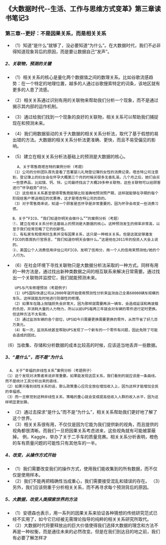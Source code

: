 ## 《大数据时代--生活、工作与思维方式变革》第三章读书笔记3
### 第三章--更好：不是因果关系，而是相关关系
- （1）知道“是什么”就够了，没必要知道“为什么”。在大数据时代，我们不必非得知道现象背后的原因，而是要让数据自己“发声”。
##### 2、关联物，预测的关键
- （1）相关关系的核心是量化两个数据值之间的数理关系。比如谷歌流感趋势：在一个特定的地理位置，越多的人通过谷歌搜索特定的词条，该地区就有更多的人患了流感。
- （2）相关关系通过识别有用的关联物来帮助我们分析一个现象，而不是通过揭示其内部的运作机制。
- （3）通过给我们找到一个现象的良好的关联物，相关关系可以帮助我们捕捉现在和预测未来。
- （4）我们用数据驱动的关于大数据的相关关系分析法，取代了基于假想的易出错的方法。大数据的相关关系分析法更准确、更快，而且不易受偏见的影响。
- （5）建立在相关关系分析法基础上的预测是大数据的核心。

        A、关于零售商塔吉特的案例分析（考题）
      （1）公司的分析团队首先查看了签署婴儿礼物登记簿的女性的消费记录。塔吉特公司注意到，登记簿上的妇女会在怀孕大概第三个月的时候买很多无香乳液。几个月之后，她们会买一些营养品，比如镁、钙、锌。公司最终找出了大概20多种关联物，这些关联物可以给顾客进行“怀孕趋势”评分。 
      （2）这些相关关系甚至使得零售商能够比较准确地预测预产期，这样就能够在孕期的每个阶段给客户寄送相应的优惠券，这才是塔吉特公司的目的。 
      （3）对于零售商来说，知道一个顾客是否怀孕是非常重要的，因为怀孕会改变一些消费习惯。

      B、关于“FICO，“我们知道你明天会做什么””的案例分析（考题）
      ①、建立在相关关系分析法基础上的预测是大数据的核心。这种预测发生的频率非常高，以至于我们经常忽略了它的创新性。
      ②、有私家车和使用抗生素并没有因果关系，这只是一种相关关系。但是这就足够激发FICO的首席执行官扬言，“我们知道你明天会做什么。”这是他在2011年的投资人大会上说的。
      ③、美国公个人消费信用评估公司FICO，发明了信用分，用一个人的信用来预测他/她的个人行为。
- （6）在社会环境下寻找关联物只是大数据分析法采取的一种方式。同样有用的一种方法是，通过找出新种类数据之间的相互联系来解决日常需要。通过找出一个关联物并监控它，我们就能预测未来。

       UPS与汽车修理预测（考题例子）
      （1）UPS国际快递公司从2000年就开始使用预测性分析来监测自己全美60000辆车规模的车队，这样就能及时地进行防御性的修理。
      （2）如果车在路上抛锚损失会非常大，因为那样就需要再派一辆车，会造成延误和再装载的负担，并消耗大量的人力物力，所以以前UPS每两三年就会对车辆的零件进行定时更换。但这种方法不太有效。
      （3）通过监测车辆的各个部位，UPS如今只需要更换需要更换的零件，从而节省了好几百万美元。
      （4）有一次，监测系统甚至帮助UPS发现了一个新车的一个零件有问题，因此免除了可能会造成的困扰。
（6）当收集、存储和分析数据的成本比较高的时候，应该适当地丢弃一些数据。
##### 3、“是什么”，而不是“为什么

      A、关于“幸福的非线性关系”案例分析（考题例子）
    （1）这个发现对决策者来说非常重要。如果能发现这层关系，我们看到的就应该是一条曲线，而不是统计工具分析出来的直线.
    （2）如果只看到线性关系的话，那么政策重心应完全放在增加收入上，因为这样才能增加全民的幸福感。 
    （3）而一旦察觉到这种非线性关系，策略的重心就会变成提高低收入人群的收入水平，因为这样明显更划算。

- （2）通过去探求“是什么”而不是“为什么”，相关关系帮助我们更好地了解了这个世界。
- （3）相关关系很有用，不仅仅是因为它能为我们提供新的视角，而且提供的视角都很清晰。而我们一旦把因果关系考虑进来，这些视角就有可能被蒙蔽掉。
例，Kaggle，举办了关于二手车的质量竞赛。相关关系分析表明，橙色的车有质量问题的可能性只有其他车的一半。
##### 4、改变，从操作方式开始
- （1）我们需要改变我们的操作方式，使用我们能收集到的所有数据，而不仅仅是使用样本。
- （2）我们不能再把精确性当成重心，我们需要接受混乱和错误的存在。
（3）另外，我们应该侧重于分析相关关系，而不再寻求每个预测背后的原因。
##### 5、大数据，改变人类探索世界的方法
- （1）安德森也表示，用一系列的因果关系来验证各种猜想的传统研究范式已经不实用了，如今它已经被无需理论指导的纯粹的相关关系研究所取代。
- （2）大数据时代将要释放出的巨大价值使得我们选择大数据的理念和方法不再是一种权衡，而是通往未来的必然改变。但是在我们到达目的地之前，我们有必要了解怎样才
